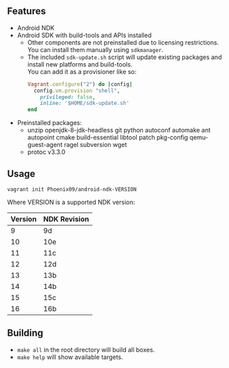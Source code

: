 ## Features
* Android NDK
* Android SDK with build-tools and APIs installed
    * Other components are not preinstalled due to licensing restrictions.  
      You can install them manually using `sdkmanager`.
    * The included `sdk-update.sh` script will update existing packages and install new platforms and build-tools.  
      You can add it as a provisioner like so:
        ```ruby
        Vagrant.configure("2") do |config|
          config.vm.provision "shell",
            privileged: false,
            inline: '$HOME/sdk-update.sh'
        end
        ```
* Preinstalled packages:
    * unzip openjdk-8-jdk-headless git python autoconf automake ant autopoint cmake build-essential libtool patch pkg-config qemu-guest-agent ragel subversion wget
    * protoc v3.3.0

## Usage
```shell
vagrant init Phoenix09/android-ndk-VERSION
```
Where VERSION is a supported NDK version:

Version | NDK Revision
--------|--------
9 | 9d
10 | 10e
11 | 11c
12 | 12d
13 | 13b
14 | 14b
15 | 15c
16 | 16b

## Building
* `make all` in the root directory will build all boxes.
* `make help` will show available targets.
